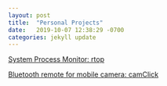 ```yaml
---
layout: post
title:  "Personal Projects"
date:   2019-10-07 12:38:29 -0700
categories: jekyll update
---
```


[System Process Monitor: rtop](https://kasliwalr.github.io/rtop/)


[Bluetooth remote for mobile camera: camClick](rtop)



